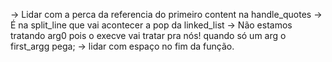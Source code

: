 
-> Lidar com a perca da referencia do primeiro content na handle_quotes
-> É na split_line que vai acontecer a pop da linked_list
-> Não estamos tratando arg0 pois o execve vai tratar pra nós! quando só um arg o first_argg pega;
-> lidar com espaço no fim da função.